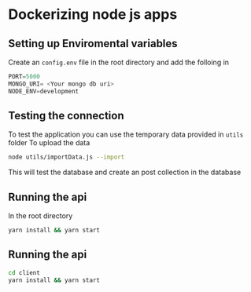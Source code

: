 # Dockerizing node js apps

## Setting up Enviromental variables
Create an ```config.env``` file in the root directory and add the folloing in
```javascript
PORT=5000
MONGO_URI= <Your mongo db uri>
NODE_ENV=development
```
## Testing the connection
To test the application you can use the temporary data provided in ```utils``` folder 
To upload the data 
```bash
node utils/importData.js --import
```
This will test the database and create an post collection in the database
## Running the api 
In the root directory 
``` Bash
yarn install && yarn start
```
## Running the api 
``` Bash
cd client
yarn install && yarn start
```




